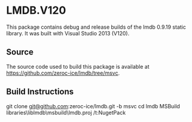 # LMDB.V120

This package contains debug and release builds of the lmdb 0.9.19 static library. It was built with Visual Studio 2013 (V120).

## Source

The source code used to build this package is available at https://github.com/zeroc-ice/lmdb/tree/msvc.

## Build Instructions

git clone git@github.com:zeroc-ice/lmdb.git -b msvc
cd lmdb
MSBuild libraries\liblmdb\msbuild\lmdb.proj /t:NugetPack
